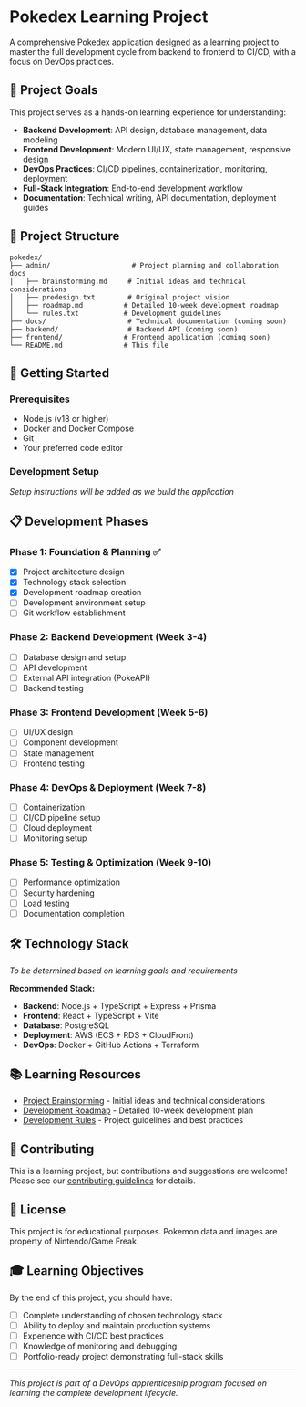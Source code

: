 # Pokedex Learning Project

A comprehensive Pokedex application designed as a learning project to master the full development cycle from backend to frontend to CI/CD, with a focus on DevOps practices.

## 🎯 Project Goals

This project serves as a hands-on learning experience for understanding:
- **Backend Development**: API design, database management, data modeling
- **Frontend Development**: Modern UI/UX, state management, responsive design
- **DevOps Practices**: CI/CD pipelines, containerization, monitoring, deployment
- **Full-Stack Integration**: End-to-end development workflow
- **Documentation**: Technical writing, API documentation, deployment guides

## 📁 Project Structure

```
pokedex/
├── admin/                    # Project planning and collaboration docs
│   ├── brainstorming.md     # Initial ideas and technical considerations
│   ├── predesign.txt        # Original project vision
│   ├── roadmap.md          # Detailed 10-week development roadmap
│   └── rules.txt           # Development guidelines
├── docs/                    # Technical documentation (coming soon)
├── backend/                 # Backend API (coming soon)
├── frontend/               # Frontend application (coming soon)
└── README.md               # This file
```

## 🚀 Getting Started

### Prerequisites
- Node.js (v18 or higher)
- Docker and Docker Compose
- Git
- Your preferred code editor

### Development Setup
*Setup instructions will be added as we build the application*

## 📋 Development Phases

### Phase 1: Foundation & Planning ✅
- [x] Project architecture design
- [x] Technology stack selection
- [x] Development roadmap creation
- [ ] Development environment setup
- [ ] Git workflow establishment

### Phase 2: Backend Development (Week 3-4)
- [ ] Database design and setup
- [ ] API development
- [ ] External API integration (PokeAPI)
- [ ] Backend testing

### Phase 3: Frontend Development (Week 5-6)
- [ ] UI/UX design
- [ ] Component development
- [ ] State management
- [ ] Frontend testing

### Phase 4: DevOps & Deployment (Week 7-8)
- [ ] Containerization
- [ ] CI/CD pipeline setup
- [ ] Cloud deployment
- [ ] Monitoring setup

### Phase 5: Testing & Optimization (Week 9-10)
- [ ] Performance optimization
- [ ] Security hardening
- [ ] Load testing
- [ ] Documentation completion

## 🛠️ Technology Stack

*To be determined based on learning goals and requirements*

**Recommended Stack:**
- **Backend**: Node.js + TypeScript + Express + Prisma
- **Frontend**: React + TypeScript + Vite
- **Database**: PostgreSQL
- **Deployment**: AWS (ECS + RDS + CloudFront)
- **DevOps**: Docker + GitHub Actions + Terraform

## 📚 Learning Resources

- [Project Brainstorming](./admin/brainstorming.md) - Initial ideas and technical considerations
- [Development Roadmap](./admin/roadmap.md) - Detailed 10-week development plan
- [Development Rules](./admin/rules.txt) - Project guidelines and best practices

## 🤝 Contributing

This is a learning project, but contributions and suggestions are welcome! Please see our [contributing guidelines](CONTRIBUTING.md) for details.

## 📝 License

This project is for educational purposes. Pokemon data and images are property of Nintendo/Game Freak.

## 🎓 Learning Objectives

By the end of this project, you should have:
- [ ] Complete understanding of chosen technology stack
- [ ] Ability to deploy and maintain production systems
- [ ] Experience with CI/CD best practices
- [ ] Knowledge of monitoring and debugging
- [ ] Portfolio-ready project demonstrating full-stack skills

---

*This project is part of a DevOps apprenticeship program focused on learning the complete development lifecycle.*
